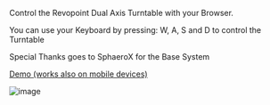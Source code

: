 Control the Revopoint Dual Axis Turntable with your Browser.

You can use your Keyboard by pressing: W, A, S and D to control the Turntable

Special Thanks goes to SphaeroX for the Base System

[Demo (works also on mobile devices)](https://htmlpreview.github.io/?https://github.com/eXplOiD1/Revopoint-Dual-Axis-Turntable-webbased-Controller/blob/main/DATT.html)

![image](https://user-images.githubusercontent.com/19574812/194081390-b6b24a74-6a72-46d7-bd4e-3c1c74b9be8e.png)
